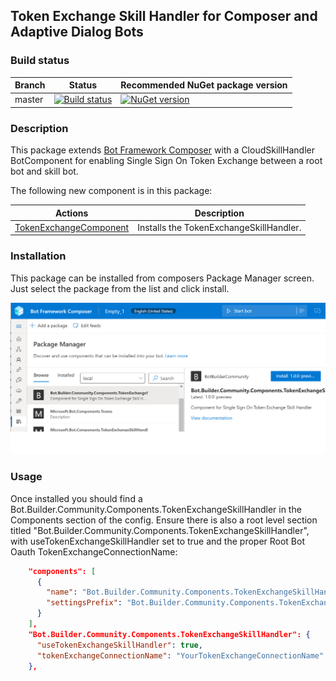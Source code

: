 ## Token Exchange Skill Handler for Composer and Adaptive Dialog Bots

### Build status
| Branch | Status | Recommended NuGet package version |
| ------ | ------ | ------ |
| master | [![Build status](https://ci.appveyor.com/api/projects/status/b9123gl3kih8x9cb?svg=true)](https://ci.appveyor.com/project/garypretty/botbuilder-community) | [![NuGet version](https://img.shields.io/badge/NuGet-1.0.39-blue.svg)](https://www.nuget.org/packages/Bot.Builder.Community.Components.TokenExchangeSkillHandler/) |

### Description
This package extends [Bot Framework Composer](https://docs.microsoft.com/en-us/composer/introduction) with a CloudSkillHandler BotComponent for enabling Single Sign On Token Exchange between a root bot and skill bot. 

The following new component is in this package:

| Actions | Description |
| ------ | ------ |
| [TokenExchangeComponent](#TokenExchangeComponent) | Installs the TokenExchangeSkillHandler. |

### Installation

This package can be installed from composers Package Manager screen. Just select the package from the list and click install.

![Package Manager](package-manager.png)

### Usage

Once installed you should find a Bot.Builder.Community.Components.TokenExchangeSkillHandler in the Components section of the config. Ensure there is also a root level section titled "Bot.Builder.Community.Components.TokenExchangeSkillHandler", with useTokenExchangeSkillHandler set to true and the proper Root Bot Oauth TokenExchangeConnectionName:

```json
    "components": [
      {
        "name": "Bot.Builder.Community.Components.TokenExchangeSkillHandler",
        "settingsPrefix": "Bot.Builder.Community.Components.TokenExchangeSkillHandler"
      }
    ],
    "Bot.Builder.Community.Components.TokenExchangeSkillHandler": {
      "useTokenExchangeSkillHandler": true,
      "tokenExchangeConnectionName": "YourTokenExchangeConnectionName"
    },
  
```

